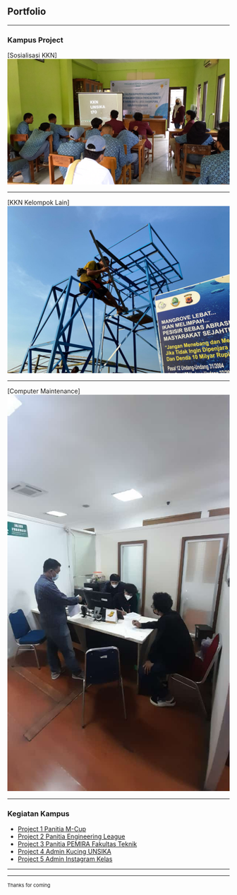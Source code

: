 ## Portfolio

---

### Kampus Project

[Sosialisasi KKN]
<img src="images/dummy-thumbnail1.jpeg?raw=true"/>

---
[KKN Kelompok Lain]
<img src="images/dummy-thumbnail3.jpg?raw=true"/>

---
[Computer Maintenance]
<img src="images/dummy-thumbnail2.jpg?raw=true"/>

---

### Kegiatan Kampus

- [Project 1 Panitia M-Cup](https://www.instagram.com/p/B76gqwIlnBF/?igshid=YmMyMTA2M2Y=)
- [Project 2 Panitia Engineering League](https://instagram.com/unefco2021?igshid=YmMyMTA2M2Y=)
- [Project 3 Panitia PEMIRA Fakultas Teknik](https://instagram.com/kpumftunsika?igshid=YmMyMTA2M2Y=)
- [Project 4 Admin Kucing UNSIKA](https://instagram.com/kucing.unsika?igshid=YmMyMTA2M2Y=)
- [Project 5 Admin Instagram Kelas](https://instagram.com/teembe18?igshid=YmMyMTA2M2Y=)

---




---
<p style="font-size:11px">Thanks for coming</a></p>
